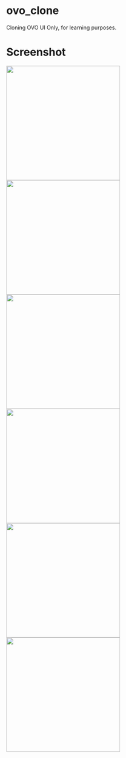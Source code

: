 # ovo_clone

Cloning OVO UI Only, for learning purposes.

# Screenshot

<img src="https://github.com/ptrjs/ovo_clone/assets/34370936/d9228246-dc59-4715-a5b9-ab09d7ce0d54" width="300">
<br>
<img src="https://github.com/ptrjs/ovo_clone/assets/34370936/f6cd2dec-946e-49b9-b3b0-751eb3e3c83b" width="300">
<br>
<img src="https://github.com/ptrjs/ovo_clone/assets/34370936/e44918b8-c982-45d3-a4b9-efb6387d7486" width="300">
<br>
<img src="https://github.com/ptrjs/ovo_clone/assets/34370936/6c6d5e0f-42a5-4664-9d59-79422e9c9916" width="300">
<br>
<img src="https://github.com/ptrjs/ovo_clone/assets/34370936/a3073ded-ca80-4c3a-8f79-858c975c72b2" width="300">
<br>
<img src="https://github.com/ptrjs/ovo_clone/assets/34370936/ae534915-7bba-48ad-845f-49425969a42f" width="300">


